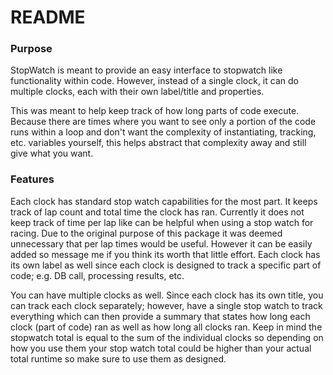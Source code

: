 
# README

### Purpose

StopWatch is meant to provide an easy interface to stopwatch like functionality within code.  However, instead of a single clock, it can do multiple clocks, each with their own label/title and properties.

This was meant to help keep track of how long parts of code execute.  Because there are times where you want to see only a portion of the code runs within a loop and don't want the complexity of instantiating, tracking, etc. variables yourself, this helps abstract that complexity away and still give what you want.

### Features

Each clock has standard stop watch capabilities for the most part.  It keeps track of lap count and total time the clock has ran.  Currently it does not keep track of time per lap like can be helpful when using a stop watch for racing.  Due to the original purpose of this package it was deemed unnecessary that per lap times would be useful.  However it can be easily added so message me if you think its worth that little effort.  Each clock has its own label as well since each clock is designed to track a specific part of code; e.g. DB call, processing results, etc.

You can have multiple clocks as well.  Since each clock has its own title, you can track each clock separately; however, have a single stop watch to track everything which can then provide a summary that states how long each clock (part of code) ran as well as how long all clocks ran.  Keep in mind the stopwatch total is equal to the sum of the individual clocks so depending on how you use them your stop watch total could be higher than your actual total runtime so make sure to use them as designed.


